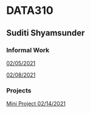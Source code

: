 # DATA310 

## Suditi Shyamsunder

### Informal Work 

[02/05/2021](https://suditishyamsunder.github.io/DATA310/Feb5)

[02/08/2021](https://suditishyamsunder.github.io/DATA310/Feb8)

### Projects
[Mini Project 02/14/2021](https://suditishyamsunder.github.io/DATA310/miniproject1)
